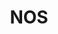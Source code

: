 ---
# This topic lives at
# https://digital.gov/topics/nos

slug: "nos"

# Topic Title
title: "NOS"

# description — keep it short and clear
summary: ""


# Weight
weight: 1

# For more information on managing topics,
# see https://github.com/GSA/digitalgov.gov/wiki
---